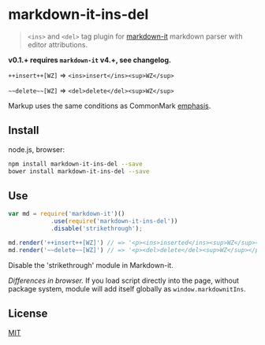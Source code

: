 # markdown-it-ins-del

> `<ins>` and `<del>` tag plugin for [markdown-it](https://github.com/markdown-it/markdown-it) markdown parser with editor attributions.

__v0.1.+ requires `markdown-it` v4.+, see changelog.__

`++insert++[WZ]` => `<ins>insert</ins><sup>WZ</sup>`

`~~delete~~[WZ]` => `<del>delete</del><sup>WZ</sup>`

Markup uses the same conditions as CommonMark [emphasis](http://spec.commonmark.org/0.15/#emphasis-and-strong-emphasis).


## Install

node.js, browser:

```bash
npm install markdown-it-ins-del --save
bower install markdown-it-ins-del --save
```

## Use

```js
var md = require('markdown-it')()
            .use(require('markdown-it-ins-del'))
            .disable('strikethrough');

md.render('++insert++[WZ]') // => '<p><ins>inserted</ins><sup>WZ</sup></p>'
md.render('~~delete~~[WZ]') // => '<p><del>delete</del><sup>WZ</sup></p>'
```

Disable the 'strikethrough' module in Markdown-it.

_Differences in browser._ If you load script directly into the page, without
package system, module will add itself globally as `window.markdownitIns`.


## License

[MIT](https://github.com/markdown-it/markdown-it-ins-del/blob/master/LICENSE)
